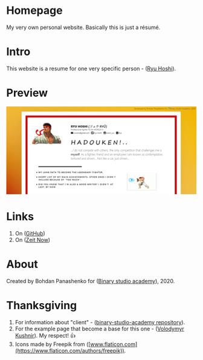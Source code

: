 # Homepage
 My very own personal website. Basically this is just a résumé.

# Intro
This website is a resume for one very specific person - ([Ryu Hoshi](https://streetfighter.fandom.com/wiki/Ryu)).

# Preview
![Image alt](./images/preview.png)

# Links
1. On ([GitHub](https://faustthefirst.github.io/homepage/))
2. On ([Zeit Now](https://homepage-f3zq0x3at.now.sh/))

# About
Created by Bohdan Panashenko for ([Binary studio academy](https://academy.binary-studio.com/ua/)), 2020.

# Thanksgiving
1. For information about "client" - ([binary-studio-academy repository](https://github.com/binary-studio-academy/stage-2-how-developers-work)).
2. For the example page that become a base for this one - ([Volodymyr Kushnir](https://github.com/volodymyr-kushnir/volodymyrkushnir.com)). My respect! :+1:
3. Icons made by Freepik from ([www.flaticon.com](https://www.flaticon.com/authors/freepik)).
